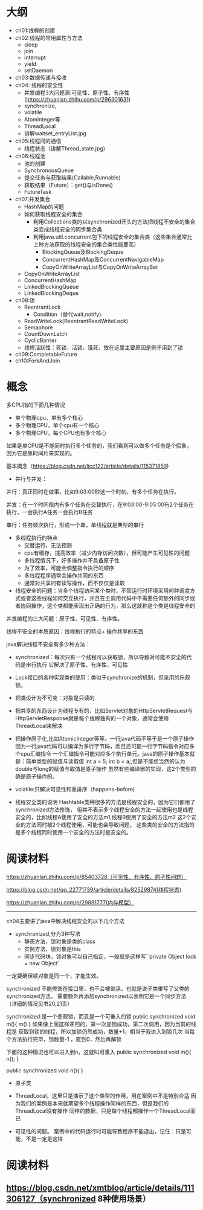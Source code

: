 # 大纲
- ch01:线程的创建
- ch02:线程的常用属性与方法
    - sleep
    - join
    - interrupt
    - yield
    - setDaemon
- ch03:数据传递与接收
- ch04: 线程的安全性
    - 并发编程3大问题源:可见性、原子性、有序性(https://zhuanlan.zhihu.com/p/296301631)
    - synchronize,
    - volatile
    - AtomInteger等
    - ThreadLocal
    - 讲解waitset_entryList.jpg
- ch05:线程间的通信
  - 线程状态（讲解Thread_state.jpg）
- ch06:线程池
  - 池的创建
  - SynchronousQueue
  - 提交任务与获取结果(Callable,Runnable)
  - 获取结果（Future）：get()与isDone()
  - FutureTask
- ch07:并发集合
  - HashMap的问题
  - 如何获取线程安全的集合
    - 利用Collections类的以synchronized开头的方法把线程不安全的集合类变成线程安全的同步集合类
    - 利用java.util.concurrent包下的线程安全的集合类（这些集合通常比上种方法获取的线程安全的集合类性能要高）
      - BlockingQueue及BlockingDeque
      - ConcurrentHashMap及ConcurrentNavigableMap
      - CopyOnWriteArrayList与CopyOnWriteArraySet
  - CopyOnWriteArrayList
  - ConcurrentHashMap
  - LinkedBlockingQueue
  - LinkedBlockingDeque
- ch08:锁
    - ReentrantLock
      - Condition（替代wait,notify)
    - ReadWriteLock(ReentrantReadWriteLock)
    - Semaphore
    - CountDownLatch
    - CyclicBarrier
    - 线程活跃性：死锁，活锁，饿死，放在这里主要原因是例子用到了锁
- ch09:CompletableFuture
- ch10:ForkAndJoin
# 概念

多CPU指的下面几种情况

- 单个物理cpu，单有多个核心
- 多个物理CPU，单个cpu有一个核心
- 多个物理CPU，每个CPU也有多个核心

如果是单CPU是不能同时执行多个任务的，我们看到可以做多个任务是个假象，因为它是靠时间片来实现的。


基本概念（https://blog.csdn.net/ljcc122/article/details/115371859)
- 并行与并发：

并行：真正同时在做事，比如9:03:00秒这一个时刻，有多个任务在执行。

并发：在一个时间段内有多个任务在交替执行，在9:03:00-9:05:00有2个任务在执行，一会执行A任务一会执行B任务

串行：任务顺次执行，形成一个串，单线程就是典型的串行

- 多线程执行的特点
  - 交替运行，无法预测
  - cpu有缓存，提高效率（减少内存访问次数），但可能产生可见性的问题
  - 多线程情况下，好多操作并不具备原子性
  - 为了效率，可能会调整指令执行的顺序
  - 多线程程序通常会操作共同的东西
  - 通常对共享的有读写操作，而不仅仅是读取
- 线程安全的问题：当多个线程访问某个类时，不管运行时环境采用何种调度方式或者这些线程如何交互执行，并且在主调用代码中不需要任何额外的同步或者协同操作，这个类都能表现出正确的行为，那么这就称这个类是线程安全的

并发编程的三大问题：原子性、可见性、有序性。

线程不安全的本质原因：线程执行的特点+ 操作共享的东西

java解决线程不安全有多少种方法：

- synchronized：每次只有一个线程可以获取锁，所以导致对可能不安全的代码是串行执行
    它解决了原子性，有序性，可见性
- Lock接口的各种实现类的使用：类似于synchronize的机制，但采用的乐观锁。
- 把类设计为不可变：对象是只读的
- 把共享的东西设计为线程专有的，比如Servlet对象的HttpServletRequest与HttpServletResponse就是每个线程独有的一个对象，通常会使用ThreadLocal来解决
- 把操作原子化,比如AtomicInteger等等。一行java代码不等于是一个原子操作
  因为一行java代码可以编译为多行字节码，而且还可能一行字节码指令对应多个cpu汇编指令
  一个汇编指令可能对应多个执行单元。java的原子操作基本就是：简单类型的赋值与读取值
  int a = 5; int b = a;,但是不能想当然的认为double与long的赋值与取值是原子操作
  虽然有些编译器的实现，这2个类型的确是原子操作的。
- volatile:只解决可见性和重排序（happens-before)


- 线程安全类的说明
 Hashtable类种很多的方法是线程安全的，因为它们都用了synchronized方法修饰，
  但并不表示多个线程安全的方法一起使用也是线程安全的，比如线程A使用了安全的方法m1,线程B使用了安全的方法m2
  这2个安全的方法同时被2个线程使用，可能也会导致问题，
  这些类的安全的方法指的是多个线程同时使用一个安全的方法时是安全的。


# 阅读材料

https://zhuanlan.zhihu.com/p/85403728（可见性、有序性、原子性问题）

https://blog.csdn.net/qq_22771739/article/details/82529874(线程状态)

https://zhuanlan.zhihu.com/p/29881777(内存模型）

--------------------------------------------------------
ch04主要讲了java中解决线程安全的以下几个方法 

- synchronized,分为3种写法
  - 静态方法，锁对象是类的class
  - 实例方法，锁对象是this
  - 同步代码块，锁对象可以自己指定，一般就是这样写``private Object lock = new Object`

一定要确保锁对象是同一个，才能生效。

synchronized 不能修饰在接口里，也不会被继承，也就是说子类重写了父类的synchronized方法，
需要额外再添加synchronized以表明它是一个同步方法（详细的情况见书20,21页）

synchronized:是一个悲观锁，而且是一个可重入的锁
public synchronized void m(){
m()
}
如果像上面这样递归的，第一次加锁成功，第二次调用，因为当前的线程是
获取到锁的线程，所以加锁仍然成功，数量+1，相当于我进入到锁几次
当每个方法执行完毕，锁数量-1 ，直到0，然后再解锁

下面的这种情况也可以进入到n，这就叫可重入
public synchronized void m(){
n();
}

public synchronized void n(){
}

- 原子类
- ThreadLocal，这里只是演示了这个类型的作用，用在案例中不是特别合适
  因为我们的案例是本来就期望多个线程操作同样的东西，但是我们的ThreadLocal没有操作
  同样的数据，只是每个线程都操作一个ThreadLocal而已


- 可见性的问题。
  案例中的代码运行时可能导致程序不能退出，记住：只是可能，不是一定是这样

# 阅读材料
https://blog.csdn.net/xmtblog/article/details/111306127（synchronized 8种使用场景）
---------------------------------------------------------------------------------